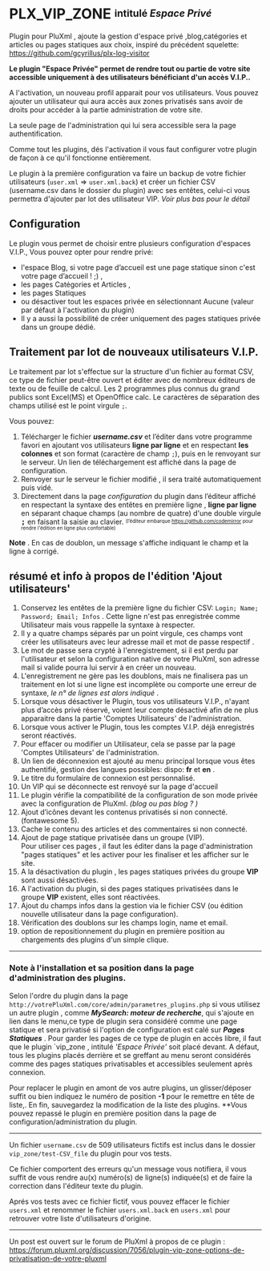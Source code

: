 # PLX_VIP_ZONE <sup><sub>intitulé *Espace Privé* </sub></sup>
Plugin pour PluXml , ajoute la gestion d'espace privé ,blog,catégories et articles ou pages statiques aux choix, inspiré du précédent squelette: https://github.com/gcyrillus/plx-log-visitor

**Le plugin "Espace Privée" permet de rendre tout ou partie de votre site accessible uniquement à des utilisateurs bénéficiant d'un accès V.I.P..**

A l'activation, un nouveau profil apparait pour vos utilisateurs. Vous pouvez ajouter un utilisateur qui aura accès aux zones privatisés sans avoir de droits pour accéder à la partie administration de votre site.

La seule page de l'administration qui lui sera accessible sera la page authentification.

Comme tout les plugins, dés l'activation il vous faut configurer votre plugin de façon à ce qu'il fonctionne entièrement.

Le plugin à la première configuration va faire un backup de votre fichier utilisateurs (`user.xml` => `user.xml.back`) et créer un fichier CSV (username.csv dans le dossier du plugin) avec ses entêtes, celui-ci vous permettra d'ajouter par lot des utilisateur VIP. *Voir plus bas pour le détail* 

## Configuration

Le plugin vous permet de choisir entre plusieurs configuration d'espaces V.I.P., Vous pouvez opter pour rendre privé:

   * l'espace Blog, si votre page d’accueil est une page statique sinon c'est votre page d’accueil ! ;) ,
   * les pages Catégories et Articles ,
   * les pages Statiques
   * ou désactiver tout les espaces privée en sélectionnant Aucune (valeur par défaut à l'activation du plugin)
   * Il y a aussi la possibilité de créer uniquement des pages statiques privée dans un groupe dédié.

## Traitement par lot de nouveaux utilisateurs V.I.P.

Le traitement par lot s'effectue sur la structure d'un fichier au format CSV, ce type de fichier peut-être ouvert et éditer avec de nombreux éditeurs de texte ou de feuille de calcul. Les 2 programmes plus connus du grand publics sont Excel(MS) et OpenOffice calc. Le caractères de séparation des champs utilisé est le point virgule `;`.

Vous pouvez:
   1.  Télécharger le fichier ***username.csv*** et l’éditer dans votre programme favori en ajoutant vos utilisateurs **ligne par ligne** et en respectant **les colonnes** et son format (caractère de champ `;`), puis en le renvoyant sur le serveur. <up>Un lien de téléchargement est affiché dans la page de configuration.</sup>
   2.  Renvoyer sur le serveur le fichier modifié , il sera traité automatiquement puis vidé.
   3.  Directement dans la page *configuration*  du plugin dans l’éditeur affiché en respectant la syntaxe des entêtes en première ligne ,  **ligne par ligne**  en séparant chaque champs (au nombre de quatre) d'une double virgule  <kbd>**;**</kbd> en faisant la saisie au clavier. <sup><sub>(l’éditeur embarque https://github.com/codemirror pour rendre l'édition en ligne plus confortable)</sup></sup>

  **Note** .  En cas de doublon, un message s'affiche indiquant le champ et la ligne à corrigé.

## résumé et info à propos de l'édition 'Ajout utilisateurs'

   1.  Conservez les entêtes de la première ligne du fichier CSV:  `Login; Name; Password; Email; Infos` . Cette ligne n'est pas enregistrée comme Utilisateur mais vous rappelle la syntaxe à respecter.
   2.  Il y a quatre champs séparés par un point virgule, ces champs vont créer les utilisateurs avec leur adresse mail et mot de passe respectif .
   3.  Le mot de passe sera crypté à l'enregistrement, si il est perdu par l'utilisateur et selon la configuration native de votre PluXml, son adresse mail si valide pourra lui servir à en créer un nouveau.
   4.  L'enregistrement ne gère pas les doublons, mais ne finalisera pas un traitement en lot si une ligne est incomplète ou comporte une erreur de syntaxe, *le n° de lignes est alors indiqué* .
   5.  Lorsque vous désactiver le Plugin, tous vos utilisateurs V.I.P., n'ayant plus d’accès privé réservé, voient leur compte désactivé afin de ne plus apparaitre dans la partie 'Comptes Utilisateurs' de l'administration.
   6.  Lorsque vous activer le Plugin, tous les comptes V.I.P. déjà enregistrés seront réactivés.
   7.  Pour effacer ou modifier un Utilisateur, cela se passe par la page 'Comptes Utilisateurs' de l'administration.
   8.  Un lien de déconnexion est ajouté au menu principal lorsque vous êtes authentifié, gestion des langues possibles: dispo: **fr** et **en** .
   9.  Le titre du formulaire de connexion est personnalisé.
   10.  Un VIP qui se déconnecte est renvoyé sur la page d'accueil
   11.  Le plugin vérifie la compatibilité de la configuration de son mode privée avec la configuration de PluXml. *(blog ou pas blog ? )*
   12.  Ajout d’icônes devant les contenus privatisés si non connecté. (fontawesome 5).
   13.  Cache le contenu des articles et des commentaires si non connecté.
   14.  Ajout de page statique privatisée dans un groupe (VIP). <br>Pour utiliser ces pages , il faut les éditer dans la page d'administration "pages statiques" et les activer pour les finaliser et les afficher sur le site.
   15.  A la désactivation du plugin , les pages statiques privées du groupe <b>VIP</b>  sont aussi désactivées.
   16.  A l'activation du plugin, si des pages statiques privatisées dans le groupe <b>VIP</b> existent, elles sont réactivées.
   17. Ajout du champs infos dans la gestion via le fichier CSV (ou édition nouvelle utilisateur dans la page configuration).
   18. Vérification des doublons sur les champs login, name et email.
   19. option de repositionnement du plugin en première position au chargements des plugins d'un simple clique.

___

### Note à l'installation et sa position dans la page d'administration des plugins. 
Selon l'ordre du plugin dans la page `http://votrePluXml.com/core/admin/parametres_plugins.php`  si vous utilisez un autre plugin , comme ***MySearch: moteur de recherche***, qui s'ajoute en lien dans le menu,ce type de plugin sera considéré comme une page statique et sera privatisé si l'option de configuration est calé sur ***Pages Statiques*** .
 Pour garder les pages de ce type de plugin en accès libre, il faut que le plugin `vip_zone , intitulé *'Espace Privée'* soit placé devant. A défaut, tous les plugins placés derrière et se greffant au menu seront considérés comme des pages statiques privatisables et accessibles seulement après connexion.

Pour replacer le plugin en amont de vos autre plugins, un glisser/déposer suffit ou bien indiquez le numéro de position **-1** pour le remettre en tête de liste,. En fin, sauvegardez la modification de la liste des plugins. **Vous pouvez repassé le plugin en première position dans la page de configuration/administration du plugin.


___
Un fichier `username.csv` de 509 utilisateurs fictifs est inclus dans le dossier `vip_zone/test-CSV_file` du plugin pour vos tests. 

Ce fichier comportent des erreurs qu'un message vous notifiera, il vous suffit de vous rendre au(x) numéro(s) de ligne(s) indiquée(s) et de faire la correction dans l'éditeur texte du plugin.

Aprés vos tests avec ce fichier fictif, vous pouvez effacer le fichier `users.xml` et renommer le fichier `users.xml.back` en `users.xml` pour retrouver votre liste d'utilisateurs d'origine.
___

Un post est ouvert sur le forum de PluXml à propos de ce plugin : https://forum.pluxml.org/discussion/7056/plugin-vip-zone-options-de-privatisation-de-votre-pluxml

